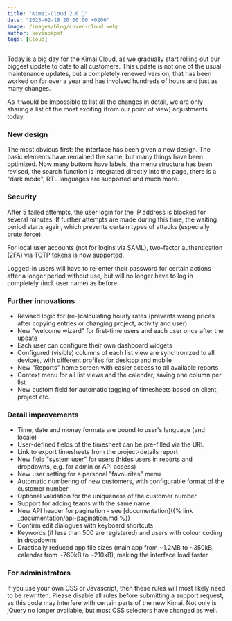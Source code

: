 ```yaml
---
title: "Kimai-Cloud 2.0 🎉"
date: "2023-02-18 20:00:00 +0200"
image: /images/blog/cover-cloud.webp
author: kevinpapst
tags: [Cloud]
---
```


Today is a big day for the Kimai Cloud, as we gradually start rolling out our biggest update to date to all customers.
This update is not one of the usual maintenance updates, but a completely renewed version, that has been worked on for over a year and has involved hundreds of hours and just as many changes.

As it would be impossible to list all the changes in detail, we are only sharing a list of the most exciting (from our point of view) adjustments today.

### New design

The most obvious first: the interface has been given a new design. The basic elements have remained the same, but many things have been optimized. 
Now many buttons have labels, the menu structure has been revised, the search function is integrated directly into the page, there is a "dark mode", RTL languages are supported and much more.

### Security

After 5 failed attempts, the user login for the IP address is blocked for several minutes. If further attempts are made during this time, the waiting period starts again, which prevents certain types of attacks (especially brute force).

For local user accounts (not for logins via SAML), two-factor authentication (2FA) via TOTP tokens is now supported.

Logged-in users will have to re-enter their password for certain actions after a longer period without use, but will no longer have to log in completely (incl. user name) as before.

### Further innovations

- Revised logic for (re-)calculating hourly rates (prevents wrong prices after copying entries or changing project, activity and user).
- New "welcome wizard" for first-time users and each user once after the update
- Each user can configure their own dashboard widgets
- Configured (visible) columns of each list view are synchronized to all devices, with different profiles for desktop and mobile
- New "Reports" home screen with easier access to all available reports
- Context menu for all list views and the calendar, saving one column per list
- New custom field for automatic tagging of timesheets based on client, project etc.

### Detail improvements

- Time, date and money formats are bound to user's language (and locale)
- User-defined fields of the timesheet can be pre-filled via the URL
- Link to export timesheets from the project-details report
- New field "system user" for users (hides users in reports and dropdowns, e.g. for admin or API access)
- New user setting for a personal "favourites" menu
- Automatic numbering of new customers, with configurable format of the customer number
- Optional validation for the uniqueness of the customer number
- Support for adding teams with the same name
- New API header for pagination - see [documentation]({% link _documentation/api-pagination.md %})
- Confirm edit dialogues with keyboard shortcuts
- Keywords (if less than 500 are registered) and users with colour coding in dropdowns
- Drastically reduced app file sizes (main app from ~1.2MB to ~350kB, calendar from ~760kB to ~210kB), making the interface load faster

### For administrators

If you use your own CSS or Javascript, then these rules will most likely need to be rewritten.
Please disable all rules before submitting a support request, as this code may interfere with certain parts of the new Kimai.
Not only is jQuery no longer available, but most CSS selectors have changed as well.
